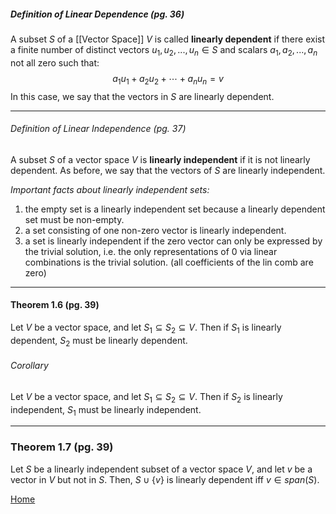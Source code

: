  ##### Definition of Linear Dependence (pg. 36)
A subset $S$ of a [[Vector Space]] $V$ is called __linearly dependent__ if there exist a finite number of distinct vectors $u_{1},u_{2}, ..., u_{n} \in S$ and scalars $a_{1},a_{2}, ...,a_{n}$ not all zero such that:
$$ a_{1}u_{1}+a_{2}u_{2} + \cdots + a_{n}u_{n} = v$$
In this case, we say that the vectors in $S$ are linearly dependent. 

-----
###### Definition of Linear Independence (pg. 37)
A subset $S$ of a vector space $V$ is __linearly independent__ if it is not linearly dependent. As before, we say that the vectors of $S$ are linearly independent. 

*Important facts about linearly independent sets:*
1. the empty set is a linearly independent set because a linearly dependent set must be non-empty. 
2. a set consisting of one non-zero vector is linearly independent. 
3. a set is linearly independent if the zero vector can only be expressed by the trivial solution, i.e. the only representations of 0 via linear combinations is the trivial solution. (all coefficients of the lin comb are zero)

---
#### Theorem 1.6 (pg. 39)
Let $V$ be a vector space, and let $S_{1}\subseteq S_{2} \subseteq V$. Then if $S_{1}$ is linearly dependent, $S_{2}$ must be linearly dependent.

###### Corollary 
Let $V$ be a vector space, and let $S_{1}\subseteq S_{2} \subseteq V$. Then if $S_{2}$ is linearly independent, $S_{1}$ must be linearly independent. 


------
### Theorem 1.7 (pg. 39)
Let $S$ be a linearly independent subset of a vector space $V$, and let $v$ be a vector in $V$ but not in $S$. Then, $S \cup \{v\}$ is linearly dependent iff $v \in span(S)$.

<a href="index.html">Home</a>
